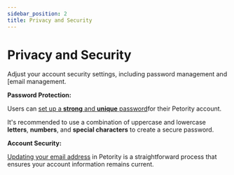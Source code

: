 ```yaml
---
sidebar_position: 2
title: Privacy and Security
---
```


# Privacy and Security
Adjust your account security settings, including password management and [email management.

**Password Protection:**

Users can [set up a **strong** and **unique** password](/docs/petority/accounts/password)for their Petority account. 

It's recommended to use a combination of uppercase and lowercase **letters**, **numbers**, and **special characters** to create a secure password.

**Account Security:**

[Updating your email address](/docs/petority/accounts/change-email) in Petority is a straightforward process that ensures your account information remains current. 
